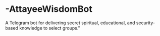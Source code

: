 # -AttayeeWisdomBot
A Telegram bot for delivering secret spiritual, educational, and security-based knowledge to select groups."
